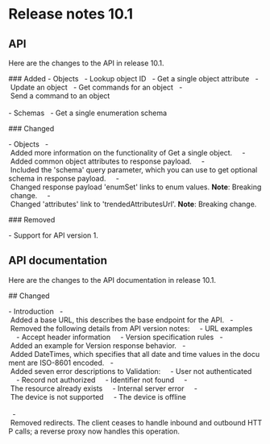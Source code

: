 # Release notes 10.1

## API

Here are the changes to the API in release 10.1.

### Added
- Objects
  - Lookup object ID
  - Get a single object attribute
  - Update an object
  - Get commands for an object
  - Send a command to an object<br><br>
- Schemas
  - Get a single enumeration schema

### Changed

- Objects
  - Added more information on the functionality of Get a single object.
    - Added common object attributes to response payload.
    - Included the 'schema' query parameter, which you can use to get optional schema in response payload.
    - Changed response payload 'enumSet' links to enum values. **Note**: Breaking change.
    - Changed 'attributes' link to 'trendedAttributesUrl'. **Note**: Breaking change.

### Removed

- Support for API version 1.

## API documentation

Here are the changes to the API documentation in release 10.1.

## Changed

- Introduction
  - Added a base URL, this describes the base endpoint for the API.
  - Removed the following details from API version notes:
    - URL examples
    - Accept header information
    - Version specification rules
  - Added an example for Version response behavior.
  - Added DateTimes, which specifies that all date and time values in the document are ISO-8601 encoded.
  - Added seven error descriptions to Validation:
    - User not authenticated
    - Record not authorized
    - Identifier not found
    - The resource already exists
    - Internal server error
    - The device is not supported
    - The device is offline<br><br>
  - Removed redirects. The client ceases to handle inbound and outbound HTTP calls; a reverse proxy now handles this operation.<br><br>
